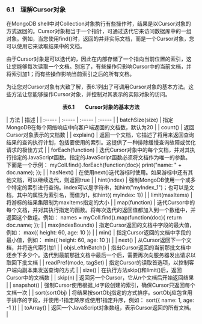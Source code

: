 ### 6.1　理解Cursor对象

在MongoDB shell中对Collection对象执行有些操作时，结果是以Cursor对象的方式返回的。Cursor对象相当于一个指针，可通过迭代它来访问数据库中的一组对象。例如，当您使用find()时，返回的并非实际文档，而是一个Cursor对象，您可以使用它来读取结果中的文档。

由于Cursor对象是可以迭代的，因此在内部存储了一个指向当前位置的索引，这让您能够每次读取一个文档。别忘了，有些操作只影响Cursor中的当前文档，并将索引加1；而有些操作影响当前索引之后的所有文档。

为让您对Cursor对象有大致了解，表6.1列出了可调用Cursor对象的基本方法。这些方法让您能够操作Cursor对象，并控制对其表示的实际对象的访问。

<center class="my_markdown"><b class="my_markdown">表6.1　　Cursor对象的基本方法</b></center>

| 方法 | 描述 |
| :-----  | :-----  | :-----  | :-----  |
| batchSize(size) | 指定MongoDB在每个网络响应中向客户端返回的文档数，默认为20 |
| count() | 返回Cursor对象表示的文档数 |
| explain() | 返回一个文档，它描述了将用来返回查询结果的查询执行计划，包括要使用的索引。这提供了一种排除缓慢查询故障或优化请求的极佳方式 |
| forEach(function) | 迭代Cursor对象中的每个文档，并对其执行指定的JavaScript函数。指定的JavaScript函数必须将文档作为唯一的参数。下面是一个示例： myColl.find().forEach(function(doc){ print("name: " + doc.name); }); |
| hasNext() | 在使用next()迭代游标时使用。如果游标中还有其他文档，可以继续迭代，则返回true |
| hint(index) | 强制MongoDB使用一个或多个特定的索引进行查询。index可以是字符串，如hint("myIndex_1")；也可以是文档，其中的属性为索引名，而值为1，如hint({ myIndex: 1}) |
| limit(maxItems) | 将游标的结果集限制为maxItems指定的大小 |
| map(function) | 迭代Cursor中的每个文档，并对其执行指定的函数。将每次迭代的返回值都加入到一个数组中，并返回这个数组。例如： names = myColl.find().map(function(doc){ return doc.name; }); |
| max(indexBounds) | 指定Cursor返回的文档中字段的最大值，例如： max({ height: 60, age: 10 }) |
| min() | 指定Cursor返回的文档中字段的最小值，例如： min({ height: 60, age: 10 }) |
| next() | 从Cursor返回下一个文档，并将迭代索引加1 |
| objsLeftInBatch() | 指出Cursor返回的当前那批文档中还余下多少个。迭代到最前那批文档中最后一个后，需要再次向服务器发出请求以取回下批文档 |
| readPref(mode, tagSet) | 指定Cursor的读取首选项，以控制客户端向副本集发送查询的方式 |
| size() | 在执行方法skip()和limit()后，返回Cursor中的文档数 |
| skip(n) | 返回另一个Cursor，它从n个文档后开始返回结果 |
| snapshot() | 强制Cursor使用根据_id字段创建的索引，确保Cursor只返回每个文档一次 |
| sort(sortObj) | 将结果按sortObj指定的方式排序。sortObj应包含用于排序的字段，并使用-1指定降序或使用1指定升序，例如： sort({ name: 1, age: -1 }) |
| toArray() | 返回一个JavaScript对象数组，表示Cursor返回的所有文档。 |

